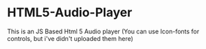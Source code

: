 # HTML5-Audio-Player
This is an JS Based Html 5 Audio player
(You can use Icon-fonts for controls, but i've didn't uploaded them here) 
